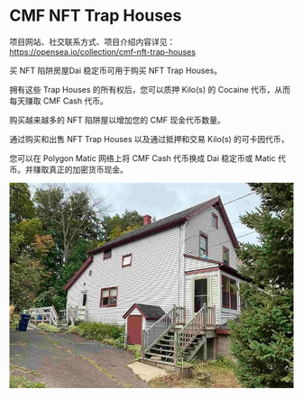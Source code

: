 # CMF NFT Trap Houses

项目网站、社交联系方式、项目介绍内容详见：https://opensea.io/collection/cmf-nft-trap-houses

买 NFT 陷阱房屋Dai 稳定币可用于购买 NFT Trap Houses。

拥有这些 Trap Houses 的所有权后，您可以质押 Kilo(s) 的 Cocaine 代币，从而每天赚取 CMF Cash 代币。

购买越来越多的 NFT 陷阱屋以增加您的 CMF 现金代币数量。

通过购买和出售 NFT Trap Houses 以及通过抵押和交易 Kilo(s) 的可卡因代币，

您可以在 Polygon Matic 网络上将 CMF Cash 代币换成 Dai 稳定币或 Matic 代币。并赚取真正的加密货币现金。

![nft](01.png)


